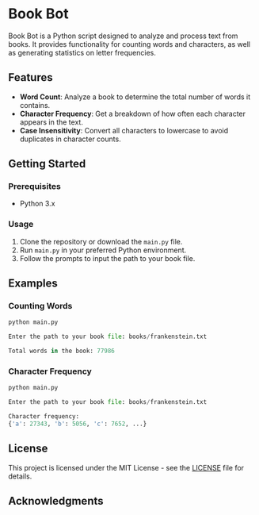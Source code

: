 # Book Bot

Book Bot is a Python script designed to analyze and process text from books. It provides functionality for counting words and characters, as well as generating statistics on letter frequencies.

## Features

- **Word Count**: Analyze a book to determine the total number of words it contains.
- **Character Frequency**: Get a breakdown of how often each character appears in the text.
- **Case Insensitivity**: Convert all characters to lowercase to avoid duplicates in character counts.

## Getting Started

### Prerequisites

- Python 3.x

### Usage

1. Clone the repository or download the `main.py` file.
2. Run `main.py` in your preferred Python environment.
3. Follow the prompts to input the path to your book file.

## Examples

### Counting Words

```python
python main.py

Enter the path to your book file: books/frankenstein.txt

Total words in the book: 77986
```

### Character Frequency

```python
python main.py

Enter the path to your book file: books/frankenstein.txt

Character frequency:
{'a': 27343, 'b': 5056, 'c': 7652, ...}
```

## License

This project is licensed under the MIT License - see the [LICENSE](LICENSE) file for details.

## Acknowledgments
